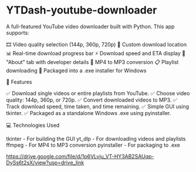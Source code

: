 ﻿# YTDash-youtube-downloader
 
A full-featured YouTube video downloader built with Python. This app supports:

  🎞️ Video quality selection (144p, 360p, 720p)
  📂 Custom download location
  📊 Real-time download progress bar
  ⚡ Download speed and ETA display
  📃 "About" tab with developer details
  🔁 MP4 to MP3 conversion
  📋 Playlist downloading
  💾 Packaged into a .exe installer for Windows
  
  📌 Features

  ✅ Download single videos or entire playlists from YouTube.
  ✅ Choose video quality: 144p, 360p, or 720p.
  ✅ Convert downloaded videos to MP3.
  ✅ Track download speed, time taken, and time remaining.
  ✅ Simple GUI using tkinter.
  ✅ Packaged as a standalone Windows .exe using pyinstaller.
  
  💻 Technologies Used
  
  tkinter - For building the GUI
  yt_dlp - For downloading videos and playlists
  ffmpeg - For MP4 to MP3 conversion
  pyinstaller - For packaging to .exe

https://drive.google.com/file/d/1p6VLvju_VT-HY3AB2SAUqp-DySs6t2sX/view?usp=drive_link
